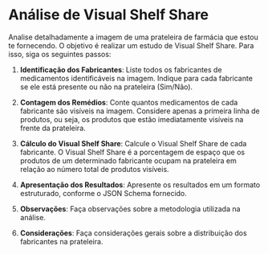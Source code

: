 # Análise de Visual Shelf Share

Analise detalhadamente a imagem de uma prateleira de farmácia que estou te fornecendo. O objetivo é realizar um estudo de Visual Shelf Share. Para isso, siga os seguintes passos:

1. **Identificação dos Fabricantes**: Liste todos os fabricantes de medicamentos identificáveis na imagem. Indique para cada fabricante se ele está presente ou não na prateleira (Sim/Não).

2. **Contagem dos Remédios**: Conte quantos medicamentos de cada fabricante são visíveis na imagem. Considere apenas a primeira linha de produtos, ou seja, os produtos que estão imediatamente visíveis na frente da prateleira.

3. **Cálculo do Visual Shelf Share**: Calcule o Visual Shelf Share de cada fabricante. O Visual Shelf Share é a porcentagem de espaço que os produtos de um determinado fabricante ocupam na prateleira em relação ao número total de produtos visíveis.

4. **Apresentação dos Resultados**: Apresente os resultados em um formato estruturado, conforme o JSON Schema fornecido.

5. **Observações**: Faça observações sobre a metodologia utilizada na análise.

6. **Considerações**: Faça considerações gerais sobre a distribuição dos fabricantes na prateleira. 